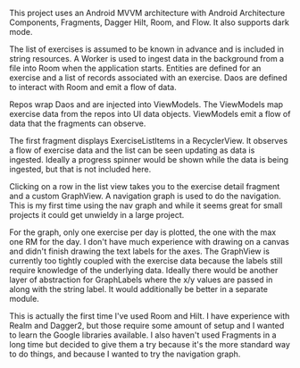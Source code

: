 This project uses an Android MVVM architecture with Android Architecture Components, 
Fragments, Dagger Hilt, Room, and Flow. It also supports dark mode.

The list of exercises is assumed to be known in advance and is included in string resources.
A Worker is used to ingest data in the background from a file into Room when the application 
starts. Entities are defined for an exercise and a list of records associated with an exercise. 
Daos are defined to interact with Room and emit a flow of data.

Repos wrap Daos and are injected into ViewModels. The ViewModels map exercise data from the 
repos into UI data objects. ViewModels emit a flow of data that the fragments can observe.

The first fragment displays ExerciseListItems in a RecyclerView. It observes a flow of exercise
data and the list can be seen updating as data is ingested. Ideally a progress spinner would be
shown while the data is being ingested, but that is not included here.

Clicking on a row in the list view takes you to the exercise detail fragment and a custom GraphView.
A navigation graph is used to do the navigation. This is my first time using the nav graph and
while it seems great for small projects it could get unwieldy in a large project.

For the graph, only one exercise per day is plotted, the one with the max one RM for the day.
I don't have much experience with drawing on a canvas and didn't finish drawing the text labels
for the axes. The GraphView is currently too tightly coupled with the exercise data because the
labels still require knowledge of the underlying data. Ideally there would be another layer of
abstraction for GraphLabels where the x/y values are passed in along with the string label. It
would additionally be better in a separate module.

This is actually the first time I've used Room and Hilt. I have experience with Realm and Dagger2, 
but those require some amount of setup and I wanted to learn the Google libraries available. 
I also haven't used Fragments in a long time but decided to give them a try because it's the more 
standard way to do things, and because I wanted to try the navigation graph.

